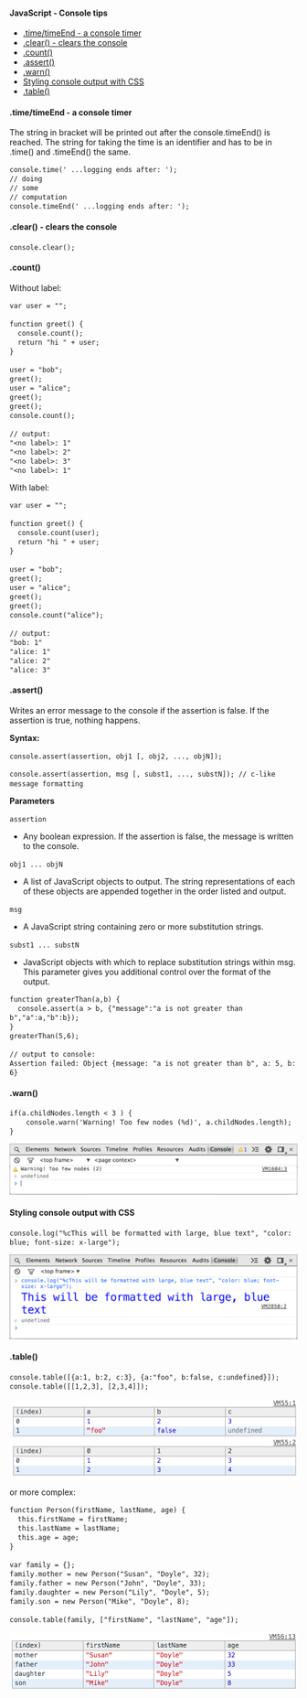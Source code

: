 #### JavaScript - Console tips

* [.time/timeEnd - a console timer](#timetimeend---a-console-timer)
* [.clear\(\) - clears the console](#clear---clears-the-console)
* [.count\(\)](#count)
* [.assert\(\)](#assert)
* [.warn\(\)](#warn)
* [Styling console output with CSS](#styling-console-output-with-css)
* [.table\(\)](#table)

#### .time/timeEnd - a console timer

The string in bracket will be printed out after the console.timeEnd\(\) is reached. The string for taking the time is an identifier and has to be in .time\(\) and .timeEnd\(\) the same.

```
console.time(' ...logging ends after: ');
// doing
// some 
// computation
console.timeEnd(' ...logging ends after: ');
```

#### .clear\(\) - clears the console

```
console.clear();
```

#### .count\(\)

Without label:

```
var user = "";

function greet() {
  console.count();
  return "hi " + user;
}

user = "bob";
greet();
user = "alice";
greet();
greet();
console.count();

// output:
"<no label>: 1"
"<no label>: 2"
"<no label>: 3"
"<no label>: 1"
```

With label:

```
var user = "";

function greet() {
  console.count(user);
  return "hi " + user;
}

user = "bob";
greet();
user = "alice";
greet();
greet();
console.count("alice");

// output:
"bob: 1"
"alice: 1"
"alice: 2"
"alice: 3"
```

#### .assert\(\)

Writes an error message to the console if the assertion is false. If the assertion is true, nothing happens.

**Syntax:**

`console.assert(assertion, obj1 [, obj2, ..., objN]);`

`console.assert(assertion, msg [, subst1, ..., substN]); // c-like message formatting`

**Parameters**

`assertion`

* Any boolean expression. If the assertion is false, the message is written to the console.

`obj1 ... objN`

* A list of JavaScript objects to output. The string representations of each of these objects are appended together in the order listed and output.

`msg`

* A JavaScript string containing zero or more substitution strings.

`subst1 ... substN`

* JavaScript objects with which to replace substitution strings within msg. This parameter gives you additional control over the format of the output.

```
function greaterThan(a,b) {
  console.assert(a > b, {"message":"a is not greater than b","a":a,"b":b});
}
greaterThan(5,6);

// output to console:
Assertion failed: Object {message: "a is not greater than b", a: 5, b: 6}
```

#### .warn\(\)

```
if(a.childNodes.length < 3 ) {
    console.warn('Warning! Too few nodes (%d)', a.childNodes.length);
}
```

![](/assets/import.png)

#### Styling console output with CSS

```
console.log("%cThis will be formatted with large, blue text", "color: blue; font-size: x-large");
```

![](/assets/styling.png)

#### .table\(\)

```
console.table([{a:1, b:2, c:3}, {a:"foo", b:false, c:undefined}]);
console.table([[1,2,3], [2,3,4]]);
```

![](/assets/table.png)

or more complex:

```
function Person(firstName, lastName, age) {
  this.firstName = firstName;
  this.lastName = lastName;
  this.age = age;
}

var family = {};
family.mother = new Person("Susan", "Doyle", 32);
family.father = new Person("John", "Doyle", 33);
family.daughter = new Person("Lily", "Doyle", 5);
family.son = new Person("Mike", "Doyle", 8);

console.table(family, ["firstName", "lastName", "age"]);
```

![](/assets/table2.png)

